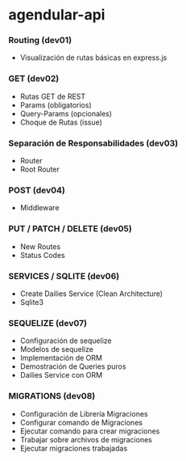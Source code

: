 # agendular-api

### Routing (dev01)

* Visualización de rutas básicas en express.js

### GET (dev02)

* Rutas GET de REST
* Params (obligatorios)
* Query-Params (opcionales)
* Choque de Rutas (issue)

### Separación de Responsabilidades (dev03)

* Router
* Root Router

### POST (dev04)

* Middleware

### PUT / PATCH / DELETE (dev05)

* New Routes
* Status Codes 

### SERVICES / SQLITE (dev06)

* Create Dailies Service (Clean Architecture)
* Sqlite3

### SEQUELIZE (dev07)

* Configuración de sequelize
* Modelos de sequelize
* Implementación de ORM
* Demostración de Queries puros
* Dailies Service con ORM

### MIGRATIONS (dev08)

* Configuración de Librería Migraciones
* Configurar comando de Migraciones
* Ejecutar comando para crear migraciones
* Trabajar sobre archivos de migraciones
* Ejecutar migraciones trabajadas

